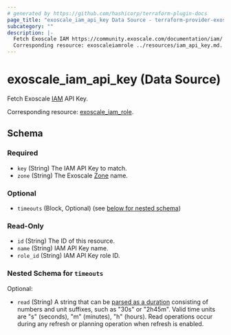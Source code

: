 ```yaml
---
# generated by https://github.com/hashicorp/terraform-plugin-docs
page_title: "exoscale_iam_api_key Data Source - terraform-provider-exoscale"
subcategory: ""
description: |-
  Fetch Exoscale IAM https://community.exoscale.com/documentation/iam/ API Key.
  Corresponding resource: exoscaleiamrole ../resources/iam_api_key.md.
---
```


# exoscale_iam_api_key (Data Source)

Fetch Exoscale [IAM](https://community.exoscale.com/documentation/iam/) API Key.

Corresponding resource: [exoscale_iam_role](../resources/iam_api_key.md).



<!-- schema generated by tfplugindocs -->
## Schema

### Required

- `key` (String) The IAM API Key to match.
- `zone` (String) The Exoscale [Zone](https://www.exoscale.com/datacenters/) name.

### Optional

- `timeouts` (Block, Optional) (see [below for nested schema](#nestedblock--timeouts))

### Read-Only

- `id` (String) The ID of this resource.
- `name` (String) IAM API Key name.
- `role_id` (String) IAM API Key role ID.

<a id="nestedblock--timeouts"></a>
### Nested Schema for `timeouts`

Optional:

- `read` (String) A string that can be [parsed as a duration](https://pkg.go.dev/time#ParseDuration) consisting of numbers and unit suffixes, such as "30s" or "2h45m". Valid time units are "s" (seconds), "m" (minutes), "h" (hours). Read operations occur during any refresh or planning operation when refresh is enabled.


